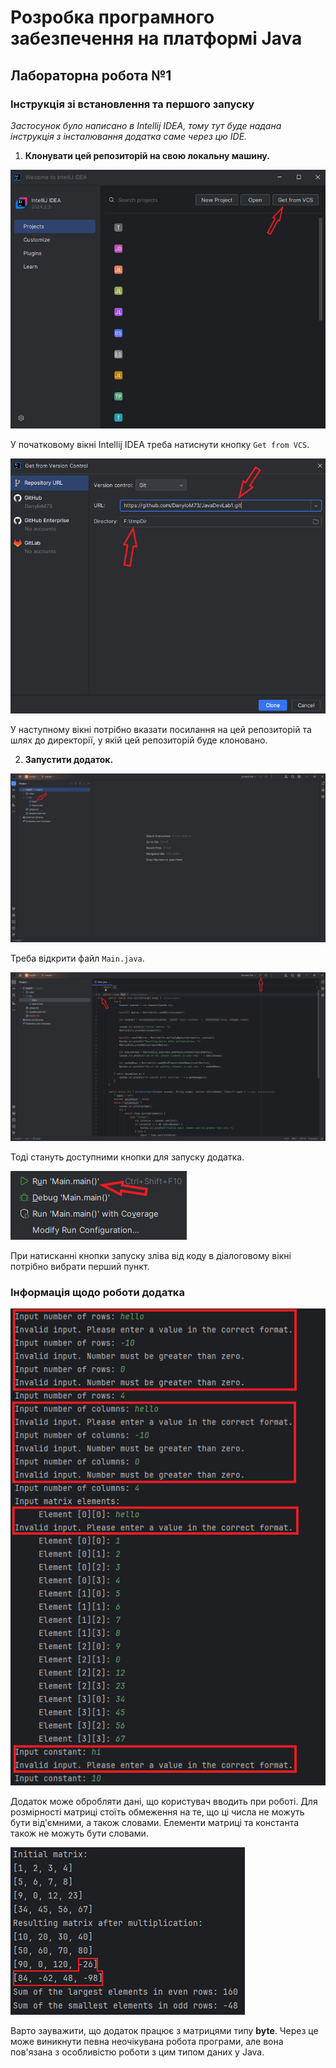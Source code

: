 # Розробка програмного забезпечення на платформі Java

## Лабораторна робота №1

### Інструкція зі встановлення та першого запуску

_Застосунок було написано в Intellij IDEA, тому тут буде надана інструкція з інсталювання додатка саме через цю IDE._

1. **Клонувати цей репозиторій на свою локальну машину.**

<img src="img/img1.png" alt="Фото 1">

У початковому вікні Intellij IDEA треба натиснути кнопку `Get from VCS`.

<img src="img/img2.png" alt="Фото 2">

У наступному вікні потрібно вказати посилання на цей репозиторій та шлях до директорії, у якій цей репозиторій буде клоновано.

2. **Запустити додаток.**

<img src="img/img3.png" alt="Фото 3">

Треба відкрити файл `Main.java`.

<img src="img/img4.png" alt="Фото 4">

Тоді стануть доступними кнопки для запуску додатка.

<img src="img/img5.png" alt="Фото 5">

При натисканні кнопки запуску зліва від коду в діалоговому вікні потрібно вибрати перший пункт.

### Інформація щодо роботи додатка

<img src="img/img6.png" alt="Фото 6">

Додаток може обробляти дані, що користувач вводить при роботі. Для розмірності матриці стоїть обмеження на те, що ці числа не можуть бути від'ємними, а також словами. Елементи матриці та константа також не можуть бути словами. 

<img src="img/img7.png" alt="Фото 7">

Варто зауважити, що додаток працює з матрицями типу **byte**. Через це може виникнути певна неочікувана робота програми, але вона пов'язана з особливістю роботи з цим типом даних у Java. 